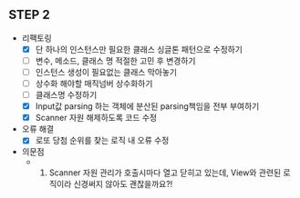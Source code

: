 ## STEP 2

- 리팩토링
  - [x] 단 하나의 인스턴스만 필요한 클래스 싱글톤 패턴으로 수정하기
  - [ ] 변수, 메소드, 클래스 명 적절한 고민 후 변경하기
  - [ ] 인스턴스 생성이 필요없는 클래스 막아놓기
  - [ ] 상수화 해야할 매직넘버 상수화하기
  - [ ] 클래스명 수정하기
  - [x] Input값 parsing 하는 객체에 분산된 parsing책임을 전부 부여하기
  - [x] Scanner 자원 해제하도록 코드 수정

- 오류 해결
    - [X] 로또 당첨 순위를 찾는 로직 내 오류 수정

- 의문점
  - 1. Scanner 자원 관리가 호출시마다 열고 닫히고 있는데, View와 관련된 로직이라 신경써지 않아도 괜찮을까요?!
